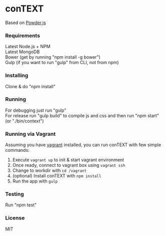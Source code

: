 # conTEXT

Based on [Powder.js](https://github.com/yamalight/generator-powder)

### Requirements

Latest Node.js + NPM  
Latest MongoDB  
Bower (get by running "npm install -g bower")  
Gulp (if you want to run "gulp" from CLI, not from npm)  

### Installing

Clone & do "npm install"  

### Running

For debugging just run "gulp"  
For release run "gulp build" to compile js and css and then run "npm start" (or "./bin/context")  

### Running via Vagrant

Assuming you have [vagrant](http://www.vagrantup.com/) installed, you can run conTEXT with few simple commands:  

1. Execute `vagrant up` to init & start vagrant environment
2. Once ready, connect to vagrant box using `vagrant ssh`
3. Change to workdir with `cd /vagrant`
4. (optional) Install conTEXT with `npm install`
5. Run the app with `gulp`

### Testing

Run "npm test"  

### License

MIT
